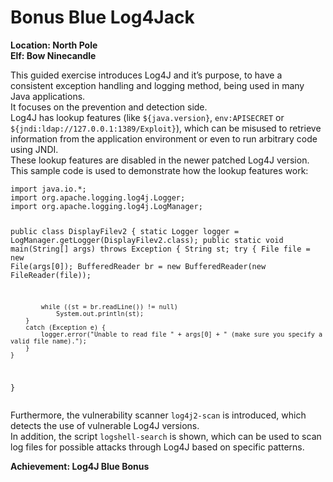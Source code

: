 <h1 id="bonus-blue-log4jack">Bonus Blue Log4Jack</h1>
<p><strong>Location: North Pole</strong><br>
<strong>Elf: Bow Ninecandle</strong></p>
<p>This guided exercise introduces Log4J and it’s purpose, to have a consistent exception handling and logging method, being used in many Java applications.<br>
It focuses on the prevention and detection side.<br>
Log4J has lookup features (like <code>${java.version}</code>, <code>env:APISECRET</code> or <code>${jndi:ldap://127.0.0.1:1389/Exploit}</code>), which can be misused to retrieve information from the application environment or even to run arbitrary code using JNDI.<br>
These lookup features are disabled in the newer patched Log4J version. This sample code is used to demonstrate how the lookup features work:</p>
<pre><code>import java.io.*;
import org.apache.logging.log4j.Logger;
import org.apache.logging.log4j.LogManager;

public class DisplayFilev2 {
    static Logger logger = LogManager.getLogger(DisplayFilev2.class);
    public static void main(String[] args) throws Exception {
        String st;
        try {
            File file = new File(args[0]);
            BufferedReader br = new BufferedReader(new FileReader(file));

            while ((st = br.readLine()) != null)
                System.out.println(st);
        }
        catch (Exception e) {
            logger.error("Unable to read file " + args[0] + " (make sure you specify a valid file name).");
        }
    }
}
</code></pre>
<p>Furthermore, the vulnerability scanner  <code>log4j2-scan</code> is introduced, which detects the use of vulnerable Log4J versions.<br>
In addition, the script <code>logshell-search</code> is shown, which can be used to scan log files for possible attacks through Log4J based on specific patterns.</p>
<p><strong>Achievement: Log4J Blue Bonus</strong></p>


